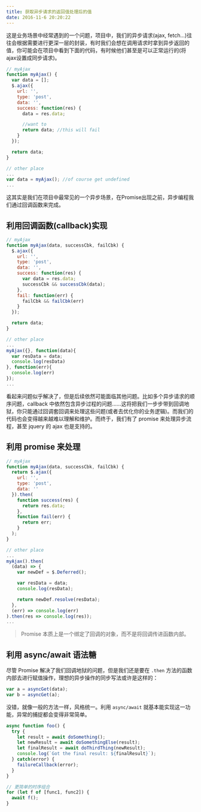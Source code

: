 ```yaml
---
title: 获取异步请求的返回值处理后的值
date: 2016-11-6 20:20:22
---
```


这是业务场景中经常遇到的一个问题，项目中，我们的异步请求(ajax, fetch...)往往会根据需要进行更深一层的封装，有时我们会想在调用请求时拿到异步返回的值，你可能会在项目中看到下面的代码，有时候他们甚至是可以正常运行的(将ajax设置成同步请求)。

```js
// myAjax
function myAjax() {
  var data = [];
  $.ajax({
    url: '',
    type: 'post',
    data: '',
    success: function(res) {
      data = res.data;

      //want to
      return data; //this will fail
    }
  });

  return data;
}

// other place
...
var data = myAjax(); //of course get undefined
...
```

这其实是我们在项目中最常见的一个异步场景，在Promise出现之前，异步编程我们通过回调函数来完成。

## 利用回调函数(callback)实现

```js
// myAjax
function myAjax(data, successCbk, failCbk) {
  $.ajax({
    url: '',
    type: 'post',
    data: '',
    success: function(res) {
      var data = res.data;
      successCbk && successCbk(data);
    },
    fail: function(err) {
      failCbk && failCbk(err)
    }
  });

  return data;
}

// other place
...
myAjax({}, function(data){
  var resData = data;
  console.log(resData)
}, function(err){
  console.log(err)
}); 
...
```

看起来问题似乎解决了，但是后续依然可能面临其他问题。比如多个异步请求的顺序问题，callback 中依然包含异步过程的问题……这将把我们一步步带到回调地狱，你只能通过回调套回调来处理这些问题(或者去优化你的业务逻辑)。而我们的代码也会变得越来越难以理解和维护。而终于，我们有了 promise 来处理异步流程，甚至 jquery 的 ajax 也是支持的。

## 利用 promise 来处理

```js
// myAjax
function myAjax(data, successCbk, failCbk) {
  return $.ajax({
    url: '',
    type: 'post',
    data: ''
  }).then(
    function success(res) {
      return res.data;
    },
    function fail(err) {
      return err;
    }
  );
}

// other place
...
myAjax().then(
  (data) => {
    var newDef = $.Deferred();

    var resData = data;
    console.log(resData);

    return newDef.resolve(resData);
  },
  (err) => console.log(err)
).then(res => console.log(res)); 
...
```

> Promise 本质上是一个绑定了回调的对象，而不是将回调传进函数内部。

## 利用 async/await 语法糖

尽管 Promise 解决了我们回调地狱的问题，但是我们还是要在 `.then` 方法的函数内部去进行赋值操作，理想的异步操作的同步写法或许是这样的：

```js
var a = asyncGet(data); 
var b = asyncGet(a);
```

没错，就像一般的方法一样，风格统一。利用 `async/await` 就基本能实现这一功能，异常的捕捉都会变得非常简单。

```js
async function foo() {
  try {
    let result = await doSomething();
    let newResult = await doSomethingElse(result);
    let finalResult = await doThirdThing(newResult);
    console.log(`Got the final result: ${finalResult}`);
  } catch(error) {
    failureCallback(error);
  }
}

// 更简单的时序组合
for (let f of [func1, func2]) {
  await f();
}
```


